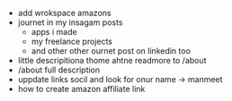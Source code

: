 - add wrokspace amazons
- journet in my insagam posts
  - apps i made 
  - my freelance projects 
  - and other other ournet post on linkedin too
- little descripitiona thome ahtne readmore to /about
- /about full description
- uppdate links socil and look for onur name -> manmeet
- how to create amazon affiliate link